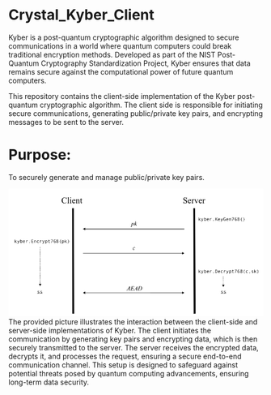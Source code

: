# Crystal_Kyber_Client

Kyber is a post-quantum cryptographic algorithm designed to secure communications in a world where quantum computers could break traditional encryption methods. Developed as part of the NIST Post-Quantum Cryptography Standardization Project, Kyber ensures that data remains secure against the computational power of future quantum computers.

This repository contains the client-side implementation of the Kyber post-quantum cryptographic algorithm. The client side is responsible for initiating secure communications, generating public/private key pairs, and encrypting messages to be sent to the server.

# Purpose:
To securely generate and manage public/private key pairs.

![Client-Server Interaction](Kyber_WorkFlow.png)
The provided picture illustrates the interaction between the client-side and server-side implementations of Kyber. The client initiates the communication by generating key pairs and encrypting data, which is then securely transmitted to the server. The server receives the encrypted data, decrypts it, and processes the request, ensuring a secure end-to-end communication channel. This setup is designed to safeguard against potential threats posed by quantum computing advancements, ensuring long-term data security.
